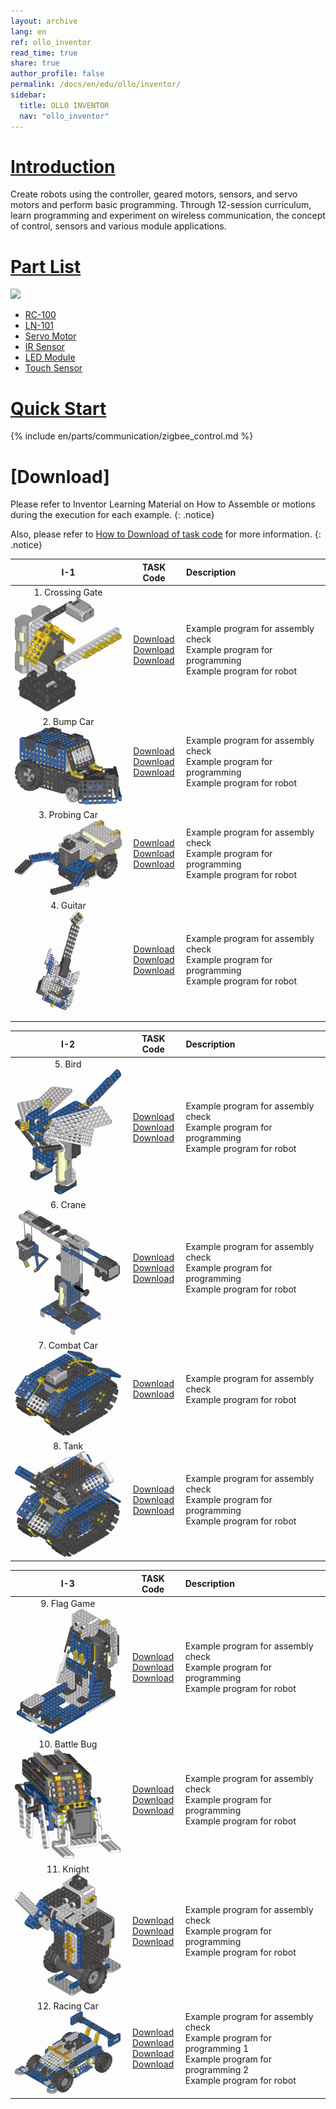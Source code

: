 ```yaml
---
layout: archive
lang: en
ref: ollo_inventor
read_time: true
share: true
author_profile: false
permalink: /docs/en/edu/ollo/inventor/
sidebar:
  title: OLLO INVENTOR
  nav: "ollo_inventor"
---
```


# [Introduction](#introduction)
Create robots using the controller, geared motors, sensors, and servo motors and perform basic programming.
Through 12-session curriculum, learn programming and experiment on wireless communication, the concept of control, sensors and various module applications.

# [Part List](#part-list)

![][ollo_inventor_partlist]

- [RC-100]
- [LN-101]
- [Servo Motor]
- [IR Sensor]
- [LED Module]
- [Touch Sensor]

# [Quick Start](#quick-start)

{% include en/parts/communication/zigbee_control.md %}

# [Download]

Please refer to Inventor Learning Material on How to Assemble or motions during the execution for each example.
{: .notice}

Also, please refer to [How to Download of task code] for more information.
{: .notice}

|I-1|TASK Code|Description|
| :---: | :-----: | :--- |
|1. Crossing Gate<br />![I-1-1][img_I-1-1]|[Download][I-1-1_1]<br />[Download][I-1-1_2]<br />[Download][I-1-1_3]|Example program for assembly check<br />Example program for programming<br />Example program for robot|
|2. Bump Car<br />![I-1-2][img_I-1-2]|[Download][I-1-2_1]<br />[Download][I-1-2_2]<br />[Download][I-1-2_3]|Example program for assembly check<br />Example program for programming<br />Example program for robot|
|3. Probing Car<br />![I-1-3][img_I-1-3]|[Download][I-1-3_1]<br />[Download][I-1-3_2]<br />[Download][I-1-3_3]|Example program for assembly check<br />Example program for programming<br />Example program for robot|
|4. Guitar<br />![I-1-4][img_I-1-4]|[Download][I-1-4_1]<br />[Download][I-1-4_2]<br />[Download][I-1-4_3]|Example program for assembly check<br />Example program for programming<br />Example program for robot|

|I-2|TASK Code|Description|
| :---: | :-----: | :--- |
|5. Bird<br />![I-2-1][img_I-2-1]|[Download][I-2-1_1]<br />[Download][I-2-1_2]<br />[Download][I-2-1_3]|Example program for assembly check<br />Example program for programming<br />Example program for robot|
|6. Crane<br />![I-2-2][img_I-2-2]|[Download][I-2-2_1]<br />[Download][I-2-2_2]<br />[Download][I-2-2_3]|Example program for assembly check<br />Example program for programming<br />Example program for robot|
|7. Combat Car<br />![I-2-3][img_I-2-3]|[Download][I-2-3_1]<br />[Download][I-2-3_3]|Example program for assembly check<br />Example program for robot|
|8. Tank<br />![I-2-4][img_I-2-4]|[Download][I-2-4_1]<br />[Download][I-2-4_2]<br />[Download][I-2-4_3]|Example program for assembly check<br />Example program for programming<br />Example program for robot|

|I-3|TASK Code|Description|
| :---: | :-----: | :--- |
|9. Flag Game<br />![I-3-1][img_I-3-1]|[Download][I-3-1_1]<br />[Download][I-3-1_2]<br />[Download][I-3-1_3]|Example program for assembly check<br />Example program for programming<br />Example program for robot|
|10. Battle Bug<br />![I-3-2][img_I-3-2]|[Download][I-3-2_1]<br />[Download][I-3-2_2]<br />[Download][I-3-2_3]|Example program for assembly check<br />Example program for programming<br />Example program for robot|
|11. Knight<br />![I-3-3][img_I-3-3]|[Download][I-3-3_1]<br />[Download][I-3-3_2]<br />[Download][I-3-3_3]|Example program for assembly check<br />Example program for programming<br />Example program for robot|
|12. Racing Car<br />![I-3-4][img_I-3-4]|[Download][I-3-4_1]<br />[Download][I-3-4_2]<br />[Download][I-3-4_3]<br />[Download][I-3-4_4]|Example program for assembly check<br />Example program for programming 1<br />Example program for programming 2<br />Example program for robot|


[RC-100]: /docs/en/parts/communication/rc-100/
[LN-101]: /docs/en/parts/interface/ln-101/
[Servo Motor]: /docs/en/parts/motor/servo_motor/
[IR Sensor]: /docs/en/parts/sensor/irss-10/
[LED Module]: /docs/en/parts/display/lm_10/
[Touch Sensor]: /docs/en/parts/sensor/ts_10/
[ZIG-100/110]: /docs/en/parts/communication/zig-100_110/
[USB Downloader(LN-101)]: /docs/en/parts/interface/ln-101/
[How to Download of task code]: /docs/en/faq/download_task_code/
[ollo_inventor_partlist]: /assets/images/edu/ollo/ollo_inventor_partlist.png
[img_I-1-1]: /assets/images/edu/ollo/ollo_lvl3_crossinggate.jpg
[img_I-1-2]: /assets/images/edu/ollo/ollo_lvl3_bumpcar.jpg
[img_I-1-3]: /assets/images/edu/ollo/ollo_lvl3_probingcar.jpg
[img_I-1-4]: /assets/images/edu/ollo/ollo_lvl3_guitar.jpg
[img_I-2-1]: /assets/images/edu/ollo/ollo_lvl3_bird.jpg
[img_I-2-2]: /assets/images/edu/ollo/ollo_lvl3_crane.jpg
[img_I-2-3]: /assets/images/edu/ollo/ollo_lvl3_combatcar.jpg
[img_I-2-4]: /assets/images/edu/ollo/ollo_lvl3_tank.jpg
[img_I-3-1]: /assets/images/edu/ollo/ollo_lvl3_flaggame.jpg
[img_I-3-2]: /assets/images/edu/ollo/ollo_lvl3_battlebug.jpg
[img_I-3-3]: /assets/images/edu/ollo/ollo_lvl3_knight.jpg
[img_I-3-4]: /assets/images/edu/ollo/ollo_lvl3_racingcar.jpg
[I-1-1_1]: http://support.robotis.com/en/baggage_files/ollo/edu_3rd/ollo_l3_crossinggateasm_en.tsk
[I-1-1_2]: http://support.robotis.com/en/baggage_files/ollo/edu_3rd/ollo_l3_crossinggateexam_en.tsk
[I-1-1_3]: http://support.robotis.com/en/baggage_files/ollo/edu_3rd/ollo_l3_crossinggate_en.tsk
[I-1-2_1]: http://support.robotis.com/en/baggage_files/ollo/edu_3rd/ollo_l3_bumpcarasm_en.tsk
[I-1-2_2]: http://support.robotis.com/en/baggage_files/ollo/edu_3rd/ollo_l3_bumpcarexam_en.tsk
[I-1-2_3]: http://support.robotis.com/en/baggage_files/ollo/edu_3rd/ollo_l3_bumpcar_en.tsk
[I-1-3_1]: http://support.robotis.com/en/baggage_files/ollo/edu_3rd/ollo_l3_probingcarasm_en.tsk
[I-1-3_2]: http://support.robotis.com/en/baggage_files/ollo/edu_3rd/ollo_l3_probingcarexam_en.tsk
[I-1-3_3]: http://support.robotis.com/en/baggage_files/ollo/edu_3rd/ollo_l3_probingcar_en.tsk
[I-1-4_1]: http://support.robotis.com/en/baggage_files/ollo/edu_3rd/ollo_l3_guitarasm_en.tsk
[I-1-4_2]: http://support.robotis.com/en/baggage_files/ollo/edu_3rd/ollo_l3_guitarexam_en.tsk
[I-1-4_3]: http://support.robotis.com/en/baggage_files/ollo/edu_3rd/ollo_l3_guitar_en.tsk
[I-2-1_1]: http://support.robotis.com/en/baggage_files/ollo/edu_3rd/ollo_l3_birdasm_en.tsk
[I-2-1_2]: http://support.robotis.com/en/baggage_files/ollo/edu_3rd/ollo_l3_birdexam_en.tsk
[I-2-1_3]: http://support.robotis.com/en/baggage_files/ollo/edu_3rd/ollo_l3_bird_en.tsk
[I-2-2_1]: http://support.robotis.com/en/baggage_files/ollo/edu_3rd/ollo_l3_craneasm_en.tsk
[I-2-2_2]: http://support.robotis.com/en/baggage_files/ollo/edu_3rd/ollo_l3_craneexam_en.tsk
[I-2-2_3]: http://support.robotis.com/en/baggage_files/ollo/edu_3rd/ollo_l3_crane_en.tsk
[I-2-3_1]: http://support.robotis.com/en/baggage_files/ollo/edu_3rd/ollo_l3_combatcarasm_en.tsk
[I-2-3_3]: http://support.robotis.com/en/baggage_files/ollo/edu_3rd/ollo_l3_combatcar_en.tsk
[I-2-4_1]: http://support.robotis.com/en/baggage_files/ollo/edu_3rd/ollo_l3_tankasm_en.tsk
[I-2-4_2]: http://support.robotis.com/en/baggage_files/ollo/edu_3rd/ollo_l3_tankexam_en.tsk
[I-2-4_3]: http://support.robotis.com/en/baggage_files/ollo/edu_3rd/ollo_l3_tank_en.tsk
[I-3-1_1]: http://support.robotis.com/en/baggage_files/ollo/edu_3rd/ollo_l3_flaggameasm_en.tsk
[I-3-1_2]: http://support.robotis.com/en/baggage_files/ollo/edu_3rd/ollo_l3_flaggameexam_en.tsk
[I-3-1_3]: http://support.robotis.com/en/baggage_files/ollo/edu_3rd/ollo_l3_flaggame_en.tsk
[I-3-2_1]: http://support.robotis.com/en/baggage_files/ollo/edu_3rd/ollo_l3_battlebugasm_en.tsk
[I-3-2_2]: http://support.robotis.com/en/baggage_files/ollo/edu_3rd/ollo_l3_battlebugexam_en.tsk
[I-3-2_3]: http://support.robotis.com/en/baggage_files/ollo/edu_3rd/ollo_l3_battlebug_en.tsk
[I-3-3_1]: http://support.robotis.com/en/baggage_files/ollo/edu_3rd/ollo_l3_knightasm_en.tsk
[I-3-3_2]: http://support.robotis.com/en/baggage_files/ollo/edu_3rd/ollo_l3_knightexam_en.tsk
[I-3-3_3]: http://support.robotis.com/en/baggage_files/ollo/edu_3rd/ollo_l3_knight_en.tsk
[I-3-4_1]: http://support.robotis.com/en/baggage_files/ollo/edu_3rd/ollo_l3_racingcarasm_en.tsk
[I-3-4_2]: http://support.robotis.com/en/baggage_files/ollo/edu_3rd/ollo_l3_racingcarexam1_en.tsk
[I-3-4_3]: http://support.robotis.com/en/baggage_files/ollo/edu_3rd/ollo_l3_racingcarexam2_en.tsk
[I-3-4_4]: http://support.robotis.com/en/baggage_files/ollo/edu_3rd/ollo_l3_racingcar_en.tsk
